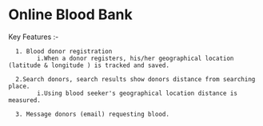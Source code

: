 # Online Blood Bank

Key Features :- 

      1. Blood donor registration
            i.When a donor registers, his/her geographical location (latitude & longitude ) is tracked and saved.
            
      2.Search donors, search results show donors distance from searching place.
            i.Using blood seeker's geographical location distance is measured.
      
      3. Message donors (email) requesting blood.
